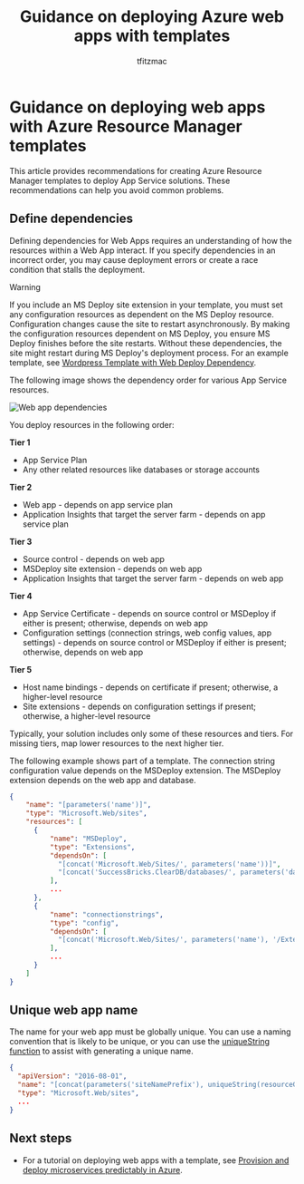 ﻿---
title: Guidance on deploying Azure web apps with templates 
description: Recommendations for creating Azure Resource Manager templates to deploy web apps.
services: app-service
documentationcenter: app-service
author: tfitzmac
manager: timlt

ms.service: app-service
ms.workload: na
ms.tgt_pltfrm: na
ms.devlang: na
ms.topic: article
ms.date: 02/26/2018
ms.author: v-yiso
origin.date: 03/12/2018

---
# Guidance on deploying web apps with Azure Resource Manager templates

This article provides recommendations for creating Azure Resource Manager templates to deploy App Service solutions. These recommendations can help you avoid common problems.

## Define dependencies

Defining dependencies for Web Apps requires an understanding of how the resources within a Web App interact. If you specify dependencies in an incorrect order, you may cause deployment errors or create a race condition that stalls the deployment.

> [!WARNING]
> If you include an MS Deploy site extension in your template, you must set any configuration resources as dependent on the MS Deploy resource. Configuration changes cause the site to restart asynchronously. By making the configuration resources dependent on MS Deploy, you ensure MS Deploy finishes before the site restarts. Without these dependencies, the site might restart during MS Deploy's deployment process. For an example template, see [Wordpress Template with Web Deploy Dependency](https://github.com/davidebbo/AzureWebsitesSamples/blob/master/ARMTemplates/WordpressTemplateWebDeployDependency.json).

The following image shows the dependency order for various App Service resources.

![Web app dependencies](media/web-sites-rm-template-guidance/web-dependencies.png)

You deploy resources in the following order:

**Tier 1**
* App Service Plan
* Any other related resources like databases or storage accounts

**Tier 2**
* Web app - depends on app service plan
* Application Insights that target the server farm - depends on app service plan

**Tier 3**
* Source control - depends on web app
* MSDeploy site extension - depends on web app
* Application Insights that target the server farm - depends on web app

**Tier 4**
* App Service Certificate - depends on source control or MSDeploy if either is present; otherwise, depends on web app
* Configuration settings (connection strings, web config values, app settings) - depends on source control or MSDeploy if either is present; otherwise, depends on web app

**Tier 5**
* Host name bindings - depends on certificate if present; otherwise, a higher-level resource
* Site extensions - depends on configuration settings if present; otherwise, a higher-level resource

Typically, your solution includes only some of these resources and tiers. For missing tiers, map lower resources to the next higher tier.

The following example shows part of a template. The connection string configuration value depends on the MSDeploy extension. The MSDeploy extension depends on the web app and database.

```json
{
    "name": "[parameters('name')]",
    "type": "Microsoft.Web/sites",
    "resources": [
      {
          "name": "MSDeploy",
          "type": "Extensions",
          "dependsOn": [
            "[concat('Microsoft.Web/Sites/', parameters('name'))]",
            "[concat('SuccessBricks.ClearDB/databases/', parameters('databaseName'))]"
          ],
          ...
      },
      {
          "name": "connectionstrings",
          "type": "config",
          "dependsOn": [
            "[concat('Microsoft.Web/Sites/', parameters('name'), '/Extensions/MSDeploy')]"
          ],
          ...
      }
    ]
}
```

## Unique web app name

The name for your web app must be globally unique. You can use a naming convention that is likely to be unique, or you can use the [uniqueString function](../azure-resource-manager/resource-group-template-functions-string.md#uniquestring) to assist with generating a unique name.

```json
{
  "apiVersion": "2016-08-01",
  "name": "[concat(parameters('siteNamePrefix'), uniqueString(resourceGroup().id))]",
  "type": "Microsoft.Web/sites",
  ...
}
```

## Next steps

* For a tutorial on deploying web apps with a template, see [Provision and deploy microservices predictably in Azure](app-service-deploy-complex-application-predictably.md).